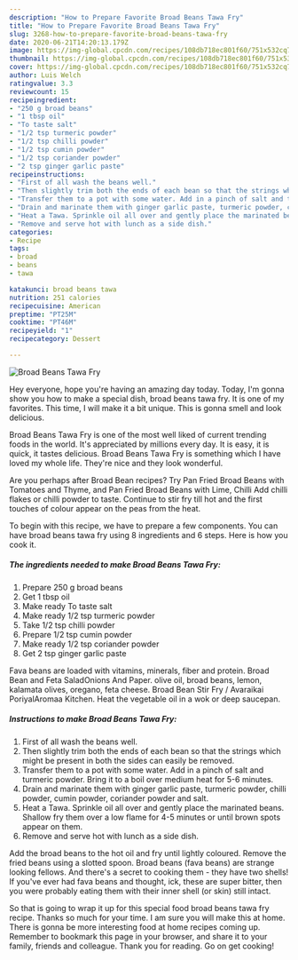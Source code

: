 ```yaml
---
description: "How to Prepare Favorite Broad Beans Tawa Fry"
title: "How to Prepare Favorite Broad Beans Tawa Fry"
slug: 3268-how-to-prepare-favorite-broad-beans-tawa-fry
date: 2020-06-21T14:20:13.179Z
image: https://img-global.cpcdn.com/recipes/108db718ec801f60/751x532cq70/broad-beans-tawa-fry-recipe-main-photo.jpg
thumbnail: https://img-global.cpcdn.com/recipes/108db718ec801f60/751x532cq70/broad-beans-tawa-fry-recipe-main-photo.jpg
cover: https://img-global.cpcdn.com/recipes/108db718ec801f60/751x532cq70/broad-beans-tawa-fry-recipe-main-photo.jpg
author: Luis Welch
ratingvalue: 3.3
reviewcount: 15
recipeingredient:
- "250 g broad beans"
- "1 tbsp oil"
- "To taste salt"
- "1/2 tsp turmeric powder"
- "1/2 tsp chilli powder"
- "1/2 tsp cumin powder"
- "1/2 tsp coriander powder"
- "2 tsp ginger garlic paste"
recipeinstructions:
- "First of all wash the beans well."
- "Then slightly trim both the ends of each bean so that the strings which might be present in both the sides can easily be removed."
- "Transfer them to a pot with some water. Add in a pinch of salt and turmeric powder. Bring it to a boil over medium heat for 5-6 minutes."
- "Drain and marinate them with ginger garlic paste, turmeric powder, chilli powder, cumin powder, coriander powder and salt."
- "Heat a Tawa. Sprinkle oil all over and gently place the marinated beans. Shallow fry them over a low flame for 4-5 minutes or until brown spots appear on them."
- "Remove and serve hot with lunch as a side dish."
categories:
- Recipe
tags:
- broad
- beans
- tawa

katakunci: broad beans tawa 
nutrition: 251 calories
recipecuisine: American
preptime: "PT25M"
cooktime: "PT46M"
recipeyield: "1"
recipecategory: Dessert

---
```



![Broad Beans Tawa Fry](https://img-global.cpcdn.com/recipes/108db718ec801f60/751x532cq70/broad-beans-tawa-fry-recipe-main-photo.jpg)

Hey everyone, hope you're having an amazing day today. Today, I'm gonna show you how to make a special dish, broad beans tawa fry. It is one of my favorites. This time, I will make it a bit unique. This is gonna smell and look delicious.

Broad Beans Tawa Fry is one of the most well liked of current trending foods in the world. It's appreciated by millions every day. It is easy, it is quick, it tastes delicious. Broad Beans Tawa Fry is something which I have loved my whole life. They're nice and they look wonderful.

Are you perhaps after Broad Bean recipes? Try Pan Fried Broad Beans with Tomatoes and Thyme, and Pan Fried Broad Beans with Lime, Chilli Add chilli flakes or chilli powder to taste. Continue to stir fry till hot and the first touches of colour appear on the peas from the heat.


To begin with this recipe, we have to prepare a few components. You can have broad beans tawa fry using 8 ingredients and 6 steps. Here is how you cook it.

<!--inarticleads1-->

##### The ingredients needed to make Broad Beans Tawa Fry:

1. Prepare 250 g broad beans
1. Get 1 tbsp oil
1. Make ready To taste salt
1. Make ready 1/2 tsp turmeric powder
1. Take 1/2 tsp chilli powder
1. Prepare 1/2 tsp cumin powder
1. Make ready 1/2 tsp coriander powder
1. Get 2 tsp ginger garlic paste


Fava beans are loaded with vitamins, minerals, fiber and protein. Broad Bean and Feta SaladOnions And Paper. olive oil, broad beans, lemon, kalamata olives, oregano, feta cheese. Broad Bean Stir Fry / Avaraikai PoriyalAromaa Kitchen. Heat the vegetable oil in a wok or deep saucepan. 

<!--inarticleads2-->

##### Instructions to make Broad Beans Tawa Fry:

1. First of all wash the beans well.
1. Then slightly trim both the ends of each bean so that the strings which might be present in both the sides can easily be removed.
1. Transfer them to a pot with some water. Add in a pinch of salt and turmeric powder. Bring it to a boil over medium heat for 5-6 minutes.
1. Drain and marinate them with ginger garlic paste, turmeric powder, chilli powder, cumin powder, coriander powder and salt.
1. Heat a Tawa. Sprinkle oil all over and gently place the marinated beans. Shallow fry them over a low flame for 4-5 minutes or until brown spots appear on them.
1. Remove and serve hot with lunch as a side dish.


Add the broad beans to the hot oil and fry until lightly coloured. Remove the fried beans using a slotted spoon. Broad beans (fava beans) are strange looking fellows. And there&#39;s a secret to cooking them - they have two shells! If you&#39;ve ever had fava beans and thought, ick, these are super bitter, then you were probably eating them with their inner shell (or skin) still intact. 

So that is going to wrap it up for this special food broad beans tawa fry recipe. Thanks so much for your time. I am sure you will make this at home. There is gonna be more interesting food at home recipes coming up. Remember to bookmark this page in your browser, and share it to your family, friends and colleague. Thank you for reading. Go on get cooking!
